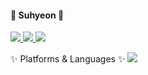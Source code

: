 #### 🌱 Suhyeon 🌱
<div>
  <a href="https://abkorc33.tistory.com/">
    <img src="https://img.shields.io/badge/Tistory-#000000?style=for-the-badge&logo=Tistory&logoColor=white">
  </a>
  <a href="#">
    <img src="https://img.shields.io/badge/Gmail-#EA4335?style=for-the-badge&logo=Gmail&logoColor=white">
  </a>
  <img src="https://img.shields.io/badge/GitHub-#181717?style=for-the-badge&logo=GitHub&logoColor=white">
</div>

<!--
**abkorc33/abkorc33** is a ✨ _special_ ✨ repository because its `README.md` (this file) appears on your GitHub profile.

Here are some ideas to get you started:

- 🔭 I’m currently working on ...
- 🌱 I’m currently learning ...
- 👯 I’m looking to collaborate on ...
- 🤔 I’m looking for help with ...
- 💬 Ask me about ...
- 📫 How to reach me: ...
- 😄 Pronouns: ...
- ⚡ Fun fact: ...
-->
✨ Platforms & Languages ✨
<img src="https://img.shields.io/badge/표시할이름-색상?style=for-the-badge&logo=기술스택아이콘&logoColor=white">
